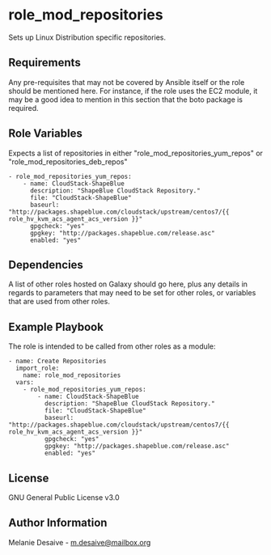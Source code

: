 role_mod_repositories
=========

Sets up Linux Distribution specific repositories.

Requirements
------------

Any pre-requisites that may not be covered by Ansible itself or the role should be mentioned here. For instance, if the role uses the EC2 module, it may be a good idea to mention in this section that the boto package is required.

Role Variables
--------------

Expects a list of repositories in either "role_mod_repositories_yum_repos" or "role_mod_repositories_deb_repos" 

    - role_mod_repositories_yum_repos:
        - name: CloudStack-ShapeBlue
          description: "ShapeBlue CloudStack Repository."          
          file: "CloudStack-ShapeBlue"          
          baseurl: "http://packages.shapeblue.com/cloudstack/upstream/centos7/{{ role_hv_kvm_acs_agent_acs_version }}"
          gpgcheck: "yes"
          gpgkey: "http://packages.shapeblue.com/release.asc"
          enabled: "yes"

Dependencies
------------

A list of other roles hosted on Galaxy should go here, plus any details in regards to parameters that may need to be set for other roles, or variables that are used from other roles.

Example Playbook
----------------

The role is intended to be called from other roles as a module:

    - name: Create Repositories
      import_role:
        name: role_mod_repositories
      vars:
        - role_mod_repositories_yum_repos:
            - name: CloudStack-ShapeBlue
              description: "ShapeBlue CloudStack Repository."
              file: "CloudStack-ShapeBlue"
              baseurl: "http://packages.shapeblue.com/cloudstack/upstream/centos7/{{ role_hv_kvm_acs_agent_acs_version }}"
              gpgcheck: "yes"
              gpgkey: "http://packages.shapeblue.com/release.asc"
              enabled: "yes"

License
-------

GNU General Public License v3.0

Author Information
------------------

Melanie Desaive - m.desaive@mailbox.org

